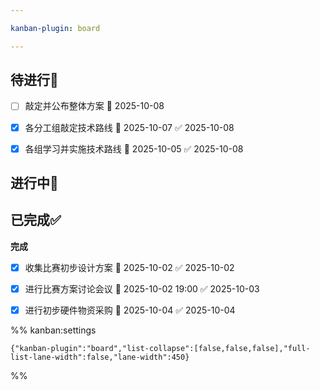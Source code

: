 ```yaml
---

kanban-plugin: board

---
```


## 待进行📌

- [ ] 敲定并公布整体方案 📅 2025-10-08
- [x] 各分工组敲定技术路线 📅 2025-10-07 ✅ 2025-10-08
- [x] 各组学习并实施技术路线 🛫 2025-10-05 ✅ 2025-10-08


## 进行中🔄



## 已完成✅

**完成**
- [x] 收集比赛初步设计方案 📅 2025-10-02 ✅ 2025-10-02
- [x] 进行比赛方案讨论会议 📅 2025-10-02 19:00 ✅ 2025-10-03
- [x] 进行初步硬件物资采购 📅 2025-10-04 ✅ 2025-10-04




%% kanban:settings
```
{"kanban-plugin":"board","list-collapse":[false,false,false],"full-list-lane-width":false,"lane-width":450}
```
%%